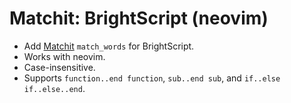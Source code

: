 # Matchit: BrightScript (neovim)

- Add [Matchit](https://github.com/adelarsq/vim-matchit) `match_words` for BrightScript.
- Works with neovim.
- Case-insensitive.
- Supports `function..end function`, `sub..end sub`, and `if..else if..else..end`.

